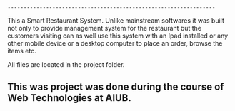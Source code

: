 
    
    ----------------------------------------------------------------- 

This a Smart Restaurant System. Unlike mainstream softwares it was built not only to provide
management system for the restaurant but the customers visiting can as well use this system with an Ipad installed or any other
mobile device or a desktop computer to place an order, browse the items etc.

All files are located in the project folder.

## This was project was done during the course of Web Technologies at AIUB. 

